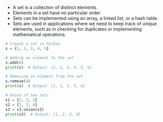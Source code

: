 -   A set is a collection of distinct elements.
-   Elements in a set have no particular order.
-   Sets can be implemented using an array, a linked list, or a hash table.
-   Sets are used in applications where we need to keep track of unique elements, such as in checking for duplicates or implementing mathematical operations.

```python
# Create a set in Python
s = {1, 2, 3, 4, 5}

# Adding an element to the set
s.add(6)
print(s)  # Output: {1, 2, 3, 4, 5, 6}

# Removing an element from the set
s.remove(4)
print(s)  # Output: {1, 2, 3, 5, 6}

# Union of two sets
s1 = {1, 2, 3}
s2 = {2, 3, 4}
s3 = s1.union(s2)
print(s3)  # Output: {1, 2, 3, 4}
```